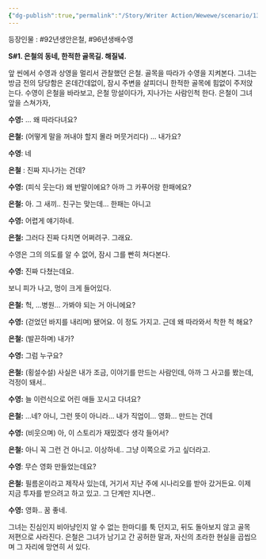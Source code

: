 ```yaml
---
{"dg-publish":true,"permalink":"/Story/Writer Action/Wewewe/scenario/13. 정말 걱정돼서 그런 거야./"}
---
```


등장인물 : #92년생안은철, #96년생배수영 

**S#1. 은철의 동네, 한적한 골목길. 해질녘.**

앞 씬에서 수영과 상영을 멀리서 관찰했던 은철.
골목을 따라가 수영을 지켜본다. 그녀는 방금 전의 당당함은 온데간데없이, 잠시 주변을 살피더니 한적한 골목에 힘없이 주저앉는다. 수영이 은철을 바라보고, 은철 망설이다가, 지나가는 사람인척 한다. 은철이 그녀 앞을 스쳐가자, 

**수영:** ... 왜 따라다녀요?

**은철:** (어떻게 말을 꺼내야 할지 몰라 머뭇거리다) ... 내가요?

**수영**: 네

**은철** : 진짜 지나가는 건데? 

**수영:** (피식 웃는다) 왜 반말이에요? 아까 그 카푸어랑 한패에요?

**은철:** 아. 그 새끼.. 친구는 맞는데... 한패는 아니고

**수영:** 어렵게 얘기하네.

**은철:** 그러다 진짜 다치면 어쩌려구. 그래요.

수영은 그의 의도를 알 수 없어, 잠시 그를 빤히 쳐다본다.

**수영:** 진짜 다쳤는데요.

보니 피가 나고, 멍이 크게 들어있다. 

**은철:** 헉, ...병원... 가봐야 되는 거 아니에요?

**수영:** (걷었던 바지를 내리며) 됐어요. 이 정도 가지고.
근데 왜 따라와서 착한 척 해요?

**은철:** (발끈하며) 내가?

**수영:** 그럼 누구요?

**은철:** (횡설수설) 사실은 내가 조금, 이야기를 만드는 사람인데, 아까 그 사고를 봤는데, 걱정이 돼서..

**수영:** 늘 이런식으로 어린 애들 꼬시고 다녀요?

**은철:** ...네? 아니, 그런 뜻이 아니라... 내가 직업이... 영화... 만드는 건데

**수영:** (비웃으며) 아, 이 스토리가 재밌겠다 생각 들어서?

**은철:** 아니 꼭 그런 건 아니고. 이상하네.. 그냥 이쪽으로 가고 싶더라고.

**수영**: 무슨 영화 만들었는데요?

**은철:** 필름온이라고 제작사 있는데, 거기서 지난 주에 시나리오를 받아 갔거든요. 이제 지금 투자를 받으려고 하고 있고. 그 단계만 지나면.. 

**수영:** 영화.. 꿈 좋네.

그녀는 진심인지 비아냥인지 알 수 없는 한마디를 툭 던지고, 뒤도 돌아보지 않고 골목 저편으로 사라진다. 은철은 그녀가 남기고 간 공허한 말과, 자신의 초라한 현실을 곱씹으며 그 자리에 망연히 서 있다.
